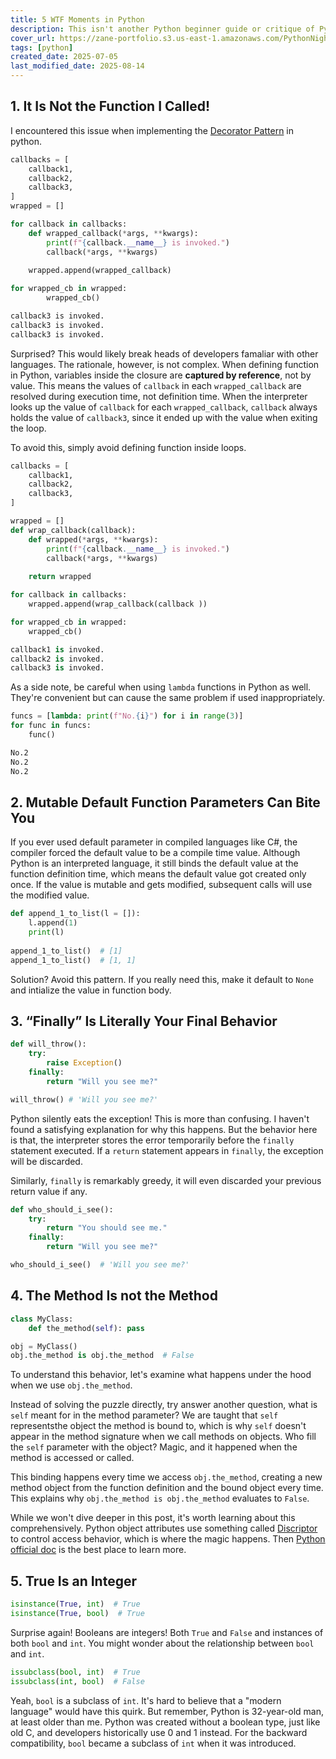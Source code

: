 ```yaml
---
title: 5 WTF Moments in Python
description: This isn't another Python beginner guide or critique of Python's performance issues. Instead, the blog walks through five surprising behaviors in Python that have bitten me in the past, knowing these might save you hours of debugging.
cover_url: https://zane-portfolio.s3.us-east-1.amazonaws.com/PythonNightmareCover.png
tags: [python]
created_date: 2025-07-05
last_modified_date: 2025-08-14
---
```


## 1. It Is Not the Function I Called!

I encountered this issue when implementing the [Decorator Pattern](as/developer/blog/decorator_design_pattern.md) in python.

```python
callbacks = [
	callback1,
	callback2,
	callback3,
]
wrapped = []

for callback in callbacks:
	def wrapped_callback(*args, **kwargs):
		print(f"{callback.__name__} is invoked.")
		callback(*args, **kwargs)
        
	wrapped.append(wrapped_callback)

for wrapped_cb in wrapped:
		wrapped_cb()
```

```bash
callback3 is invoked.
callback3 is invoked.
callback3 is invoked.
```

Surprised? This would likely break heads of developers famaliar with other languages. The rationale, however, is not complex. When defining function in Python, variables inside the closure are **captured by reference**, not by value. This means the values of `callback` in each `wrapped_callback` are resolved during execution time, not definition time. When the interpreter looks up the value of `callback` for each `wrapped_callback`, `callback` always holds the value of `callback3`, since it ended up with the value when exiting the loop.

To avoid this, simply avoid defining function inside loops.

```python
callbacks = [
	callback1,
	callback2,
	callback3,
]

wrapped = []
def wrap_callback(callback):
	def wrapped(*args, **kwargs):
		print(f"{callback.__name__} is invoked.")
		callback(*args, **kwargs)
		
	return wrapped

for callback in callbacks:
    wrapped.append(wrap_callback(callback ))

for wrapped_cb in wrapped:
	wrapped_cb()
```

```python
callback1 is invoked.
callback2 is invoked.
callback3 is invoked.
```

As a side note, be careful when using `lambda` functions in Python as well. They're convenient but can cause the same problem if used inappropriately.

```python
funcs = [lambda: print(f"No.{i}") for i in range(3)]
for func in funcs:
	func()
```

```bash
No.2
No.2
No.2
```

## 2. Mutable Default Function Parameters Can Bite You

If you ever used default parameter in compiled languages like C#, the compiler forced the default value to be a compile time value. Although Python is an interpreted language, it still binds the default value at the function definition time, which means the default value got created only once. If the value is mutable and gets modified, subsequent calls will use the modified value.

```python
def append_1_to_list(l = []):
	l.append(1)
	print(l)
		
append_1_to_list()  # [1]
append_1_to_list()  # [1, 1]
```

Solution? Avoid this pattern. If you really need this, make it default to `None` and intialize the value in function body.

## 3. “Finally” Is Literally Your Final Behavior

```python
def will_throw():
	try:
		raise Exception()
	finally:
		return "Will you see me?"

will_throw() # 'Will you see me?'
```

Python silently eats the exception! This is more than confusing. I haven't found a satisfying explanation for why this happens. But the behavior here is that, the interpreter stores the error temporarily before the `finally` statement executed. If a `return` statement appears in `finally`, the exception will be discarded.

Similarly, `finally` is remarkably greedy, it will even discarded your previous return value if any.

```python
def who_should_i_see():
	try:
		return "You should see me."
	finally:
		return "Will you see me?"

who_should_i_see()  # 'Will you see me?'
```

## 4. The Method Is not the Method

```python
class MyClass:
	def the_method(self): pass

obj = MyClass()
obj.the_method is obj.the_method  # False
```

To understand this behavior, let's examine what happens under the hood when we use `obj.the_method`.

Instead of solving the puzzle directly, try answer another question, what is `self` meant for in the method parameter? We are taught that `self` representsthe object the method is bound to, which is why `self` doesn't appear in the method signature when we call methods on objects. Who fill the `self` parameter with the object? Magic, and it happened when the method is accessed or called.

This binding happens every time we access `obj.the_method`, creating a new method object from the function definition and the bound object every time. This explains why `obj.the_method is obj.the_method` evaluates to `False`.

While we won't dive deeper in this post, it's worth learning about this comprehensively. Python object attributes use something called [Discriptor](https://docs.python.org/3/howto/descriptor.html#pure-python-equivalents) to control access behavior, which is where the magic happens. Then [Python official doc](https://docs.python.org/3/howto/descriptor.html#pure-python-equivalents) is the best place to learn more.

## 5. True Is an Integer

```python
isinstance(True, int)  # True
isinstance(True, bool)  # True
```

Surprise again! Booleans are integers! Both `True` and `False` and instances of both `bool` and `int`. You might wonder about the relationship between `bool` and `int`.

```python
issubclass(bool, int)  # True
issubclass(int, bool)  # False
```

Yeah, `bool` is a subclass of `int`. It's hard to believe that a "modern language" would have this quirk. But remember, Python is 32-year-old man, at least older than me. Python was created without a boolean type, just like old C, and developers historically use 0 and 1 instead. For the backward compatibility, `bool` became a subclass of `int` when it was introduced.